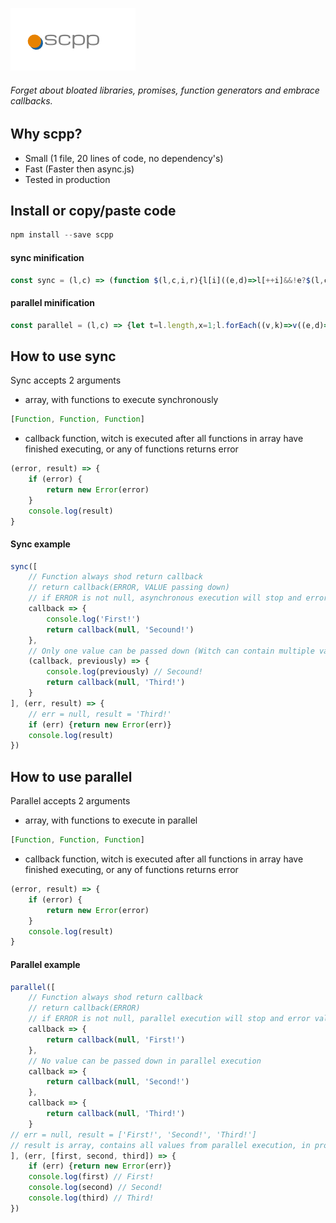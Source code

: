 ![scpp](/logo.png)

###### Forget about bloated libraries, promises, function generators and embrace callbacks.

## Why scpp?
* Small (1 file, 20 lines of code, no dependency's)
* Fast (Faster then async.js)
* Tested in production

## Install or copy/paste code

```JavaScript
npm install --save scpp
``` 

#### sync minification
```javaScript 
const sync = (l,c) => (function $(l,c,i,r){l[i]((e,d)=>l[++i]&&!e?$(l,c,i,d):c(e,d),r)})(l,c,0)
```

#### parallel minification
```javaScript 
const parallel = (l,c) => {let t=l.length,x=1;l.forEach((v,k)=>v((e,d)=>{l[k]=d;return(--t!==0&&x===1&&!e)===true||--x||c(e,l)}))}
```

## How to use sync
Sync accepts 2 arguments
* array, with functions to execute synchronously
```JavaScript 
[Function, Function, Function]
```
* callback function, witch is executed after all functions in array have finished executing, or any of functions returns error
```JavaScript 
(error, result) => {
	if (error) {
		return new Error(error)
	}
	console.log(result)
}
```

#### Sync example
```JavaScript
sync([
	// Function always shod return callback
	// return callback(ERROR, VALUE passing down)
	// if ERROR is not null, asynchronous execution will stop and error value is returned.
	callback => {
		console.log('First!')
		return callback(null, 'Secound!')
	},
	// Only one value can be passed down (Witch can contain multiple values inside, doh)
	(callback, previously) => {
		console.log(previously) // Secound!
		return callback(null, 'Third!')
	}
], (err, result) => {
	// err = null, result = 'Third!'
	if (err) {return new Error(err)}
	console.log(result)
})
```

## How to use parallel
Parallel accepts 2 arguments
* array, with functions to execute in parallel
```JavaScript 
[Function, Function, Function]
```
* callback function, witch is executed after all functions in array have finished executing, or any of functions returns error
```JavaScript 
(error, result) => {
	if (error) {
		return new Error(error)
	}
	console.log(result)
}
```

#### Parallel example
```JavaScript
parallel([
	// Function always shod return callback
	// return callback(ERROR)
	// if ERROR is not null, parallel execution will stop and error value is returned.
	callback => {
		return callback(null, 'First!')
	},
	// No value can be passed down in parallel execution
	callback => {
		return callback(null, 'Second!')
	},
	callback => {
		return callback(null, 'Third!')
	}
// err = null, result = ['First!', 'Second!', 'Third!']
// result is array, contains all values from parallel execution, in proper order.
], (err, [first, second, third]) => {
	if (err) {return new Error(err)}
	console.log(first) // First!
	console.log(second) // Second!
	console.log(third) // Third!
})

```